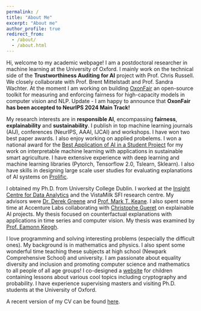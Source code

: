 ```yaml
---
permalink: /
title: "About Me"
excerpt: "About me"
author_profile: true
redirect_from: 
  - /about/
  - /about.html
---
```


Hi, welcome to my academic webpage! I am a postdoctoral researcher in machine learning at the University of Oxford. I mainly work on the technical side of the **Trustworthiness Auditing for AI** project with Prof. Chris Russell. We closely collaborate with Prof. Brent Mittelstadt and Prof. Sandra Wachter. At the moment I am working on building [OxonFair](https://papers.ssrn.com/sol3/papers.cfm?abstract_id=4894794) an open-source toolkit for measuring and enforcing fairness for high-capacity models in computer vision and NLP. Update - I am happy to announce that **OxonFair has been accepted to NeurIPS 2024 Main Track!**

My research interests are in **responsible AI**, encompassing **fairness**, **explainability** and **sustainability**. I publish in top machine learning journals (AIJ), conferences (NeurIPS, AAAI, IJCAI) and workshops. I have won two best paper awards. I also enjoy working on applied probelems. I won a national award for the [Best Application of AI in a Student Project](https://twitter.com/EoinDelaney_/status/1595436264878215169) for my work on interpretable machine learning with applications in sustainable smart agriculture. I have extensive experience with deep learning and machine learning libraries (Pytorch, Tensorflow 2.0, Tslearn, Sklearn). I also have skills in designing large scale user studies for evaluating explanations of AI systems on [Prolific](https://www.prolific.co/). 

I obtained my Ph.D. from University College Dublin. I worked at the [Insight Centre for Data Analytics](https://www.insight-centre.org/) and the VistaMilk SFI research centre. My advisors were [Dr. Derek Greene](http://www.derekgreene.com/) and [Prof. Mark T. Keane](https://scholar.google.com/citations?hl=en&user=bBozfc4AAAAJ&view_op=list_works). I also spent some time at Accenture Labs collaborating with [Christophe Gueret](https://www.linkedin.com/in/cgueret/?originalSubdomain=ie) on explainable AI projects. My thesis focused on counterfactual explanations with applications in time series and computer vision. My thesis was examined by [Prof. Eamonn Keogh](https://www.cs.ucr.edu/~eamonn/). 

I love programming and solving interesting problems (especially the difficult ones). My background is in mathematics and physics. I also spent some wonderful time teaching these subjects at high school (Newpark Comprehensive School) and university. I am passionate about equality diversity and inclusion and promoting computer science and mathematics to all people of all age groups! I co-designed a [website](https://maths.ucd.ie/geatamata/) for children containing lessons about various cool topics including cryptography and probability. I have experience supervising masters and visiting Ph.D. students at the University of Oxford. 

A recent version of my CV can be found [here](http://e-delaney.github.io/files/cv_eoin_delaney.pdf).

